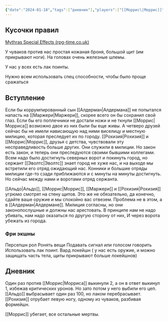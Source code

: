 ```yaml
---
{"date":"2024-01-18","tags":["дневник"],"players":["[[Моррис\|Моррис]]","[[Альдо\|Альдо]]","[[Рохизия\|Рохизия]]","[[Маржери\|Маржери]]"],"campaign":"Oneshots/Mythras","world-date":null,"world-time-start":null,"dg-publish":true,"permalink":"/18-yanvarya-2024/","dgPassFrontmatter":true}
---
```



## Кусочки правил
[Mythras Special Effects (rpg-time.co.uk)](https://www.rpg-time.co.uk/MythrasEffects/#/)

У чуваков против нас простая кожаная броня, большой щит (им прикрывают ноги). На головах очень железные шлемы.

У нас у всех есть лак поинты. 

Нужно всем использовать спец способности, чтобы было проще сражаться

## Вступление
Если бы коррумпированный сын [[Алдерман\|Алдермана]] не попытался напасть на [[Маржери\|Маржери]], скорее всего он бы сохранил свой глаз. Если бы его поплечники не достали ножи и не ткнули [[Моррис\|Морриса]] возможно двое из них были бы еще живы. А четверо друзей сейчас бы не имели нависающую над ними виселицу и местную милицию, которая преследует их по городу. [[Рохизия\|Рохизия]] и [[Моррис\|Моррис]], друзья с детства, чувствовали эту несправедливость больше других. Они служили в милиции. Но закон есть закон, и теперь они преследуются своими бывшими коллегами. Всем надо было достигнуть северных ворот и покинуть город, но сержант [[Эволтс\|Эволтс]] знает город не хуже нас, и на выходе мы встретили его отряд ожидающий нас. Конники и большие отряды милиции где-то сзади приближаются и с минуты на минуты достигнуть. Но сейчас между нами и воротами отряд сержанта. 

[[Альдо\|Альдо]], [[Моррис\|Моррис]], [[Маржери]] и [[Рохизия\|Рохизия]] угрюмо смотрят на стену щитов. Это же не обязательно, да конечно, сдайте ваше оружие и мы спокойно вас отвезем. Проблема не в этом, а в [[Алдерман\|Алдермане]]. Милиция согласны, но они законопослушные и должны нас арестовать. В принципе нам не надо убивать, нам надо оказаться по другую сторону от них, И через ворота убежать из города. 

### Фри экшны
Персепшн рол
Ронять вещи
Подавать сигнал или голосом говорить
Использовать лак поинт.
Вард локейшн ( у нас есть оружие, и можно защищать часть тела,  щиты прикрывают больше локейшнов)

## Дневник
Один раз против [[Моррис\|Морриса]] выкинули 2, а он в ответ выкинул 1, избежав критических уронов. Но зато потом у него выбили его цеп. [[Альдо]] выбрасывает один раз 100, но лаком перебрасывает. [[Рохизия]] отрубает левую ногу, одному из чуваков, разбивая формейшн.

[[Моррис]] убегает, все остальные мертвы. 